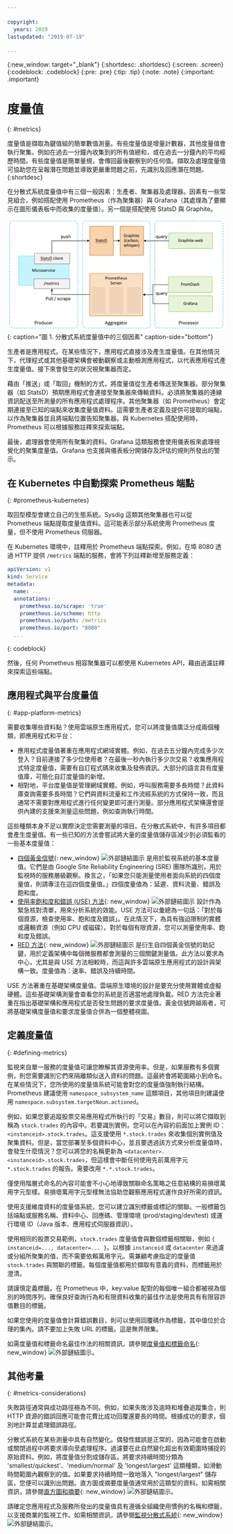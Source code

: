 ```yaml
---

copyright:
  years: 2019
lastupdated: "2019-07-19"

---
```


{:new_window: target="_blank"}
{:shortdesc: .shortdesc}
{:screen: .screen}
{:codeblock: .codeblock}
{:pre: .pre}
{:tip: .tip}
{:note: .note}
{:important: .important}

# 度量值
{: #metrics}

度量值是擷取為鍵值組的簡單數值測量。有些度量值是增量計數器，其他度量值會執行聚集。例如在過去一分鐘內收集到的所有值總和，或在過去一分鐘內的平均經歷時間。有些度量值是簡單量規，會傳回最後觀察到的任何值。擷取及處理度量值可協助您在呈報潛在問題並導致更嚴重問題之前，先識別及回應潛在問題。
{:shortdesc}

在分散式系統度量值中有三個一般因素：生產者、聚集器及處理器。因素有一些常見組合，例如搭配使用 Prometheus（作為聚集器）與 Grafana（其處理為了要顯示在圖形儀表板中而收集的度量值）。另一個是搭配使用 StatsD 與 Graphite。

![分散式系統度量值中的三個因素](images/metrics-systems.png "分散式系統度量值中的三個因素"){: caption="圖 1. 分散式系統度量值中的三個因素" caption-side="bottom"}

生產者是應用程式。在某些情況下，應用程式直接涉及產生度量值。在其他情況下，代理程式或其他基礎架構會被動觀察或主動檢測應用程式，以代表應用程式產生度量值。接下來會發生的狀況視聚集器而定。

藉由「推送」或「取回」機制的方式，將度量值從生產者傳送至聚集器。部分聚集器（如 StatsD）預期應用程式會連接至聚集器來傳輸資料。必須將聚集器的連線資訊配送至所測量的所有應用程式處理程序。其他聚集器（如 Prometheus）會定期連接至已知的端點來收集度量值資料。這需要生產者定義及提供可提取的端點，以作為聚集器並且將端點位置告知聚集器。與 Kubernetes 搭配使用時，Prometheus 可以根據服務註釋來探索端點。

最後，處理器會使用所有聚集的資料。Grafana 這類服務會使用儀表板來處理視覺化的聚集度量值。Grafana 也支援與儀表板分開儲存及評估的規則所發出的警示。

## 在 Kubernetes 中自動探索 Prometheus 端點
{: #prometheus-kubernetes}

取回型模型會建立自己的生態系統。Sysdig 這類其他聚集器也可以從 Prometheus 端點提取度量值資料。這可能表示部分系統使用 Prometheus 度量，但不使用 Prometheus 伺服器。

在 Kubernetes 環境中，註釋用於 Prometheus 端點探索。例如，在埠 8080 透過 HTTP 提供 `/metrics` 端點的服務，會將下列註釋新增至服務定義：

```yaml
apiVersion: v1
kind: Service
metadata:
  name: ...
  annotations:
    prometheus.io/scrape: 'true'
    prometheus.io/scheme: http
    prometheus.io/path: /metrics
    prometheus.io/port: "8080"
  ...
```
{: codeblock}

然後，任何 Prometheus 相容聚集器可以都使用 Kubernetes API，藉由過濾註釋來探索這些端點。

## 應用程式與平台度量值
{: #app-platform-metrics}

需要收集哪些資料點？使用雲端原生應用程式，您可以將度量值廣泛分成兩個種類，即應用程式和平台：

* 應用程式度量值著重在應用程式網域實體。例如，在過去五分鐘內完成多少次登入？目前連接了多少位使用者？在最後一秒內執行多少次交易？收集應用程式特定度量值，需要有自訂程式碼來收集及發佈資訊。大部分的語言具有度量值庫，可簡化自訂度量值的新增。
* 相對地，平台度量值是管理網域實體。例如，呼叫服務需要多長時間？此資料庫查詢需要多長時間？它們與資料流量和工作流經系統的方式保持一致，而且通常不需要對應用程式進行任何變更即可進行測量。部分應用程式架構還會提供內建的支援來測量這些問題，例如查詢執行時間。

這些種類本身不足以實際決定您需要測量的項目。在分散式系統中，有許多項目都會產生度量值。有一些已知的方法會嘗試將大量的度量值儲存區減少到必須監看的一些基本度量值：

* [四個黃金信號](https://landing.google.com/sre/sre-book/chapters/monitoring-distributed-systems/#xref_monitoring_golden-signals){: new_window} ![外部鏈結圖示](../icons/launch-glyph.svg "外部鏈結圖示") 是用於監視系統的基本度量值。它們是由 Google Site Reliability Engineering (SRE) 團隊所識別，用於監視時的服務層級觀察。換言之，「如果您只能測量使用者面向系統的四個度量值，則請專注在這四個度量值。」四個度量值為：延遲、資料流量、錯誤及飽和度。
* [使用率飽和度和錯誤 (USE) 方法](http://www.brendangregg.com/usemethod.html){: new_window} ![外部鏈結圖示](../icons/launch-glyph.svg "外部鏈結圖示") 設計作為緊急核對清單，用來分析系統的效能。USE 方法可以彙總為一句話：「對於每個資源，檢查使用率、飽和度及錯誤」。在此情況下，為具有強迫限制的實體或邏輯資源（例如 CPU 或磁碟）。對於每個有限資源，您可以測量使用率、飽和度及錯誤。 
* [RED 方法](https://thenewstack.io/monitoring-microservices-red-method/){: new_window} ![外部鏈結圖示](../icons/launch-glyph.svg "外部鏈結圖示") 是衍生自四個黃金信號的助記鍵，用於定義架構中每個微服務都會測量的三個關鍵測量值。此方法以要求為中心，尤其是與 USE 方法相較時，而這與許多雲端原生應用程式的設計與架構一致。度量值為：速率、錯誤及持續時間。 

USE 方法著重在基礎架構度量值。雲端原生環境的設計是要充分使用實體或虛擬硬體。這些基礎架構測量會查看您的系統是否適當地處理負載。RED 方法完全著重在指出基礎架構和應用程式是否發生問題的要求度量值。黃金信號跨越兩者，可將基礎架構度量值和要求度量值合併為一個整體視圖。

## 定義度量值
{: #defining-metrics}

監視來自單一服務的度量值可讓您瞭解其資源使用率。但是，如果服務有多個實例，則您需要識別它們來隔離類似送入資料的問題。這最終會將範圍縮小到命名。在某些情況下，您所使用的度量值系統可能會對您的度量值強制執行結構。Prometheus 建議使用 `namespace_subsystem_name` 這類項目，其他項目則建議使用 `namespace.subsystem.targetNoun.actioned`。

例如，如果您要追蹤股票交易應用程式所執行的「交易」數目，則可以將它擷取到稱為 `stock.trades` 的內容中。若要識別實例，您可以在內容的前面加上實例 ID：`<instanceid>.stock.trades`。這支援使用 `*.stock.trades` 來收集個別實例值及聚集資料。但是，當您部署至多個資料中心，並且要透過該方式來分析度量值時，會發生什麼情況？您可以將您的名稱更新為 `<datacenter>.<instanceid>.stock.trades`，但這樣會中斷任何使用先前萬用字元 `*.stock.trades` 的報告。需要改用 `*.*.stock.trades`。 

僅使用階層式命名的內容可能會不小心地導致關聯命名策略之任意結構的易損壞萬用字元型樣。易損壞萬用字元型樣無法協助您觀察應用程式運作良好所需的資訊。

使用支援維度資料的度量值系統，您可以建立識別標籤或標記的關聯。一般標籤包括端點或服務名稱、資料中心、回應碼、管理環境 (prod/staging/dev/test) 或運行環境 ID（Java 版本、應用程式伺服器資訊）。

使用相同的股票交易範例，`stock.trades` 度量值會與數個標籤相關聯，例如 `{ instanceid=..., datacenter=... }`。以根據 `instanceid` 或 `datacenter` 來過濾或分組所聚集的值，而不需要依賴萬用字元。需兼顧考慮指定的度量值 `stock.trades` 與關聯的標籤。每個度量值都用於擷取有意義的資料，而標籤用於澄清。

請謹慎定義標籤。在 Prometheus 中，key:value 配對的每個唯一組合都被視為個別的時間序列。確保良好查詢行為和有限資料收集的最佳作法是使用具有有限容許值數目的標籤。 

如果您使用的度量值會計算錯誤數目，則可以使用回覆碼作為標籤，其中值位於合理的集內。請不要加上失敗 URL 的標籤。這是無界限集。

如需度量值和標籤命名最佳作法的相關資訊，請參閱[度量值和標籤命名](https://prometheus.io/docs/practices/naming/){: new_window} ![外部鏈結圖示](../icons/launch-glyph.svg "外部鏈結圖示")。

## 其他考量
{: #metrics-considerations}

失敗路徑通常與成功路徑極為不同。例如，如果失敗涉及逾時和堆疊追蹤集合，則 HTTP 資源的錯誤回應可能會花費比成功回覆還要長的時間。根據成功的要求，個別地計算並處理錯誤路徑。

分散式系統在某些測量中具有自然變化。偶發性錯誤是正常的，因為可能會在啟動或關閉過程中將要求導向至處理程序。過濾要在此自然變化超出有效範圍時捕捉的原始資料。例如，將度量值分割成儲存區。將要求持續時間分類為 'smallest/quickest'、'medium/normal' 及 'longest/largest' 這類種類，如滑動時間範圍內觀察到的值。如果要求持續時間一致地落入 "longest/largest" 儲存區，您便可以識別出問題。直方圖或摘要度量值通常用於這類型的資料。如需相關資訊，請參閱[直方圖和摘要](https://prometheus.io/docs/practices/histograms/){: new_window} ![外部鏈結圖示](../icons/launch-glyph.svg "外部鏈結圖示")。

請確定您應用程式及服務所發出的度量值具有遵循全組織使用慣例的名稱和標籤，以支援商業的監視工作。如需相關資訊，請參閱[監視分散式系統](https://landing.google.com/sre/sre-book/chapters/monitoring-distributed-systems){: new_window} ![外部鏈結圖示](../icons/launch-glyph.svg "外部鏈結圖示")。
